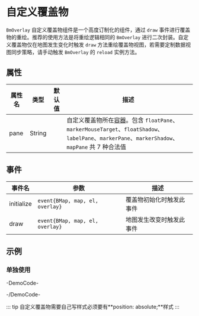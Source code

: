 # 自定义覆盖物

`BmOverlay` 自定义覆盖物组件是一个高度订制化的组件，通过 `draw` 事件进行覆盖物的重绘。推荐的使用方法是将重绘逻辑相同的 `BmOverlay` 进行二次封装。自定义覆盖物仅在地图发生变化时触发 `draw` 方法重绘覆盖物视图，若需要定制数据视图同步策略，请手动触发 `BmOverlay` 的 `reload` 实例方法。

## 属性

|属性名|类型|默认值|描述|
|------|-----|-----|----|
|pane|String||自定义覆盖物所在[容器](http://lbsyun.baidu.com/cms/jsapi/class/jsapi_reference.html#a3b1)。包含 `floatPane`、`markerMouseTarget`、`floatShadow`、`labelPane`、`markerPane`、`markerShadow`、`mapPane` 共 7 种合法值|

## 事件

|事件名|参数|描述|
|------|-----|----|
|initialize|`event{BMap, map, el, overlay}`|覆盖物初始化时触发此事件|
|draw|`event{BMap, map, el, overlay}`|地图发生改变时触发此事件|

## 示例

### 单独使用

-DemoCode-
<template>
  <div>
    <baidu-map class="map" :center="{lng: 116.404, lat: 39.915}" :zoom="15">
      <bm-overlay pane="labelPane" :class="{sample: true, active}" @draw="draw" @mouseover="active = true" @mouseleave="active = false">
        <div>我爱北京天安门</div>
      </bm-overlay>
    </baidu-map>
  </div>
</template>

<script setup>
import { ref } from 'vue';

const active = ref(false);

const draw = ({ el, BMap, map }) => {
  const pixel = map.pointToOverlayPixel(new BMap.Point(116.404, 39.915)) // 返回的坐标为覆盖物的左上角坐标。
  el.style.left = pixel.x - 60 + 'px' // 最终坐标 = 覆盖物坐标 - 覆盖物宽度/2。 // 居中显示
  el.style.top = pixel.y - 20 + 'px'
};
</script>

<style>
.sample {
  position: absolute;
  width: 120px;
  height: 40px;
  line-height: 40px;
  background: rgba(0, 0, 0, 0.5);
  overflow: hidden;
  box-shadow: 0 0 5px #000;
  color: #fff;
  text-align: center;
  padding: 10px;
}
.sample.active {
  background: rgba(0, 0, 0, 0.75);
  color: #fff;
}
</style>
-/DemoCode-

::: tip
自定义覆盖物需要自己写样式必须要有**position: absolute;**样式
:::